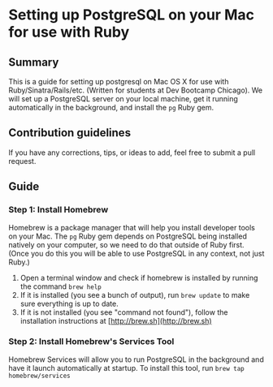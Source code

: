 # Setting up PostgreSQL on your Mac for use with Ruby

## Summary 
This is a guide for setting up postgresql on Mac OS X for use with Ruby/Sinatra/Rails/etc. (Written for students at Dev Bootcamp Chicago). We will set up a PostgreSQL server on your local machine, get it running automatically in the background, and install the `pg` Ruby gem.

## Contribution guidelines
If you have any corrections, tips, or ideas to add, feel free to submit a pull request.

## Guide
### Step 1: Install Homebrew
Homebrew is a package manager that will help you install developer tools on your Mac. The `pg` Ruby gem depends on PostgreSQL being installed natively on your computer, so we need to do that outside of Ruby first. (Once you do this you will be able to use PostgreSQL in any context, not just Ruby.)

1. Open a terminal window and check if homebrew is installed by running the command `brew help`
2. If it is installed (you see a bunch of output), run `brew update` to make sure everything is up to date.
3. If it is not installed (you see "command not found"), follow the installation instructions at [http://brew.sh](http://brew.sh)

### Step 2: Install Homebrew's Services Tool
Homebrew Services will allow you to run PostgreSQL in the background and have it launch automatically at startup. To install this tool, run `brew tap homebrew/services`


